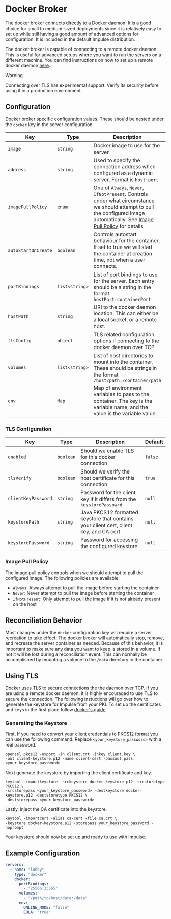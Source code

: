 # Docker Broker

The docker broker connects directly to a Docker daemon. It is a good choice for small to medium-sized deployments since
it is relatively easy to set up while still having a good amount of advanced options for configuration. It is included
in the default Impulse distribution.

The docker broker is capable of connecting to a remote docker daemon. This is useful for advanced setups where you want
to run the servers on a different machine. You can find instructions on how to set up a remote docker daemon
[here](https://docs.docker.com/engine/daemon/remote-access/).
> [!WARNING]
> Connecting over TLS has experimental support. Verify its security before using it in a production environment.

## Configuration

Docker broker specific configuration values. These should be nested under the `docker` key in the server configuration.

| Key                 | Type           | Description                                                                                                                                                                                      | Default                       |
|---------------------|----------------|--------------------------------------------------------------------------------------------------------------------------------------------------------------------------------------------------|-------------------------------|
| `image`             | `string`       | Docker image to use for the server                                                                                                                                                               | `itzg/minecraft-server`       |
| `address`           | `string`       | Used to specify the connection address when configured as a dynamic server. Format is `host:port`                                                                                                | `null`                        |
| `imagePullPolicy`   | `enum`         | One of `Always`, `Never`, `IfNotPresent`. Controls under what circumstance we should attempt to pull the configured image automatically. See [Image Pull Policy](#Image-Pull-Policy) for details | `IfNotPresent`                |
| `autoStartOnCreate` | `boolean`      | Controls autostart behaviour for the container. If set to true we will start the container at creation time, not when a user connects.                                                           | `false`                       |
| `portBindings`      | `list<string>` | List of port bindings to use for the server. Each entry should be a string in the format `hostPort:containerPort`                                                                                | `["25565:25565"]`             |
| `hostPath`          | `string`       | URI to the docker daemon location. This can either be a local socket, or a remote host.                                                                                                          | `unix:///var/run/docker.sock` |
| `tlsConfig`         | `object`       | TLS related configuration options if connecting to the docker daemon over TCP                                                                                                                    |                               |
| `volumes`           | `list<string>` | List of host directories to mount into the container. These should be strings in the format `/host/path:/container/path`                                                                         | `{}`                          |
| `env`               | `Map`          | Map of environment variables to pass to the container. The key is the variable name, and the value is the variable value.                                                                        | `{"ONLINE_MODE": "false"}`    |

### TLS Configuration

| Key                 | Type      | Description                                                                            | Default |
|---------------------|-----------|----------------------------------------------------------------------------------------|---------|
| `enabled`           | `boolean` | Should we enable TLS for this docker connection                                        | `false` |
| `tlsVerify`         | `boolean` | Should we verify the host certificate for this connection                              | `true`  |
| `clientKeyPassword` | `string`  | Password for the client key if it differs from the `keystorePassowrd`                  | `null`  |
| `keystorePath`      | `string`  | Java PKCS12 formatted keystore that contains your client cert, client key, and CA cert | `null`  |
| `keystorePassword`  | `string`  | Password for accessing the configured keystore                                         | `null`  |

### Image Pull Policy

The image pull policy controls when we should attempt to pull the configured image. The following policies are
available:

- `Always`: Always attempt to pull the image before starting the container
- `Never`: Never attempt to pull the image before starting the container
- `IfNotPresent`: Only attempt to pull the image if it is not already present on the host

## Reconciliation Behavior

Most changes under the `docker` configuration key will require a server recreation to take effect. The docker broker
will automatically stop, remove, and recreate the server container as needed. Because of this behavior, it is important
to make sure any data you want to keep is stored in a volume. If not it will be lost during a reconciliation event. This
can normally be accomplished by mounting a volume to the `/data` directory in the container.

## Using TLS

Docker uses TLS to secure connections the the daemon over TCP. If you are using a remote docker daemon, it is highly
encouraged to use TLS to secure the connection. The following instuctions will go over how to generate the keystore for
Impulse from your PKI. To set up the certificates and keys in the first place
follow [docker's guide](https://docs.docker.com/engine/security/protect-access/)

### Generating the Keystore

First, If you need to convert your client credentials to PKCS12 format you can use the following command. Replace
`<your_keystore_password>` with a real password.

```shell
openssl pkcs12 -export -in client.crt -inkey client.key \
-out client-keystore.p12 -name client-cert -passout pass:<your_keystore_password>
````

Next generate the keystore by importing the client certificate and key.

```shell
keytool -importkeystore -srckeystore docker-keystore.p12 -srcstoretype PKCS12 \
-srcstorepass <your_keystore_password> -destkeystore docker-keystore.p12 -deststoretype PKCS12 \
-deststorepass <your_keystore_password>
```

Lastly, inject the CA certificate into the keystore.

```shell
keytool -importcert -alias ca-cert -file ca.crt \
-keystore docker-keystore.p12 -storepass your_keystore_password -noprompt
````

Your keystore should now be set up and ready to use with Impulse.

## Example Configuration

```yaml
servers:
  - name: "lobby"
    type: "docker"
    docker:
      portBindings:
        - "25566:25565"
      volumes:
        - "/path/to/host/data:/data"
      env:
        ONLINE_MODE: "false"
        EULA: "true"
```